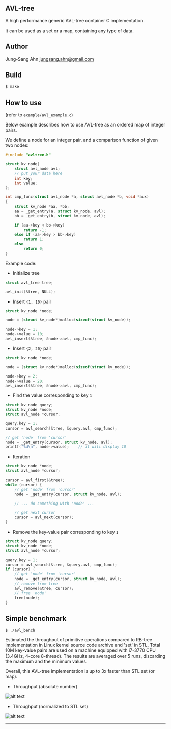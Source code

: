 AVL-tree
--------
A high performance generic AVL-tree container C implementation.

It can be used as a set or a map, containing any type of data.

Author
------
Jung-Sang Ahn <jungsang.ahn@gmail.com>

Build
-----
```sh
$ make
```

How to use
----------
(refer to `example/avl_example.c`)

Below example describes how to use AVL-tree as an ordered map of integer pairs.

We define a node for an integer pair, and a comparison function of given two nodes:

```C
#include "avltree.h"

struct kv_node{
    struct avl_node avl;
    // put your data here
    int key;
    int value;
};

int cmp_func(struct avl_node *a, struct avl_node *b, void *aux)
{
    struct kv_node *aa, *bb;
    aa = _get_entry(a, struct kv_node, avl);
    bb = _get_entry(b, struct kv_node, avl);

    if (aa->key < bb->key)
        return -1;
    else if (aa->key > bb->key)
        return 1;
    else
        return 0;
}
```

Example code:

* Initialize tree
```C
struct avl_tree tree;

avl_init(&tree, NULL);
```

* Insert ```{1, 10}``` pair
```C
struct kv_node *node;

node = (struct kv_node*)malloc(sizeof(struct kv_node));

node->key = 1;
node->value = 10;
avl_insert(&tree, &node->avl, cmp_func);
```
* Insert ```{2, 20}``` pair
```C
struct kv_node *node;

node = (struct kv_node*)malloc(sizeof(struct kv_node));

node->key = 2;
node->value = 20;
avl_insert(&tree, &node->avl, cmp_func);
```
* Find the value corresponding to key `1`
```C
struct kv_node query;
struct kv_node *node;
struct avl_node *cursor;

query.key = 1;
cursor = avl_search(&tree, &query.avl, cmp_func);

// get 'node' from 'cursor'
node = _get_entry(cursor, struct kv_node, avl);
printf("%d\n", node->value);    // it will display 10
```
* Iteration
```C
struct kv_node *node;
struct avl_node *cursor;

cursor = avl_first(&tree);
while (cursor) {
    // get 'node' from 'cursor'
    node = _get_entry(cursor, struct kv_node, avl);

    // ... do something with 'node' ...

    // get next cursor
    cursor = avl_next(cursor);
}
```
* Remove the key-value pair corresponding to key `1`
```C
struct kv_node query;
struct kv_node *node;
struct avl_node *cursor;

query.key = 1;
cursor = avl_search(&tree, &query.avl, cmp_func);
if (cursor) {
    // get 'node' from 'cursor'
    node = _get_entry(cursor, struct kv_node, avl);
    // remove from tree
    avl_remove(&tree, cursor);
    // free 'node'
    free(node);
}
```

Simple benchmark
----------------
```Sh
$ ./avl_bench
```

Estimated the throughput of primitive operations compared to RB-tree implementation in Linux kernel source code archive and 'set' in STL. Total 10M key-value pairs are used on a machine equipped with i7-3770 CPU (3.4GHz, 4-core 8-thread). The results are averaged over 5 runs, discarding the maximum and the minimum values.

Overall, this AVL-tree implementation is up to 3x faster than STL set (or map).

* Throughput (absolute number)

![alt text](https://cloud.githubusercontent.com/assets/5001031/22307365/87d21794-e2f7-11e6-8515-b4b6bea1af3d.png "Throughput")

* Throughput (normalized to STL set)

![alt text](https://cloud.githubusercontent.com/assets/5001031/22307367/8a378e9c-e2f7-11e6-8127-7ebef53147b1.png "Normalized Throughput")



----------

